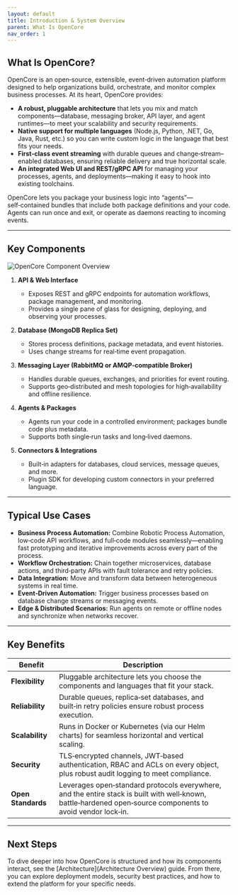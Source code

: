 ```yaml
---
layout: default
title: Introduction & System Overview
parent: What Is OpenCore
nav_order: 1
---
```

## What Is OpenCore?

OpenCore is an open‑source, extensible, event‑driven automation platform designed to help organizations build, orchestrate, and monitor complex business processes. At its heart, OpenCore provides:

- **A robust, pluggable architecture** that lets you mix and match components—database, messaging broker, API layer, and agent runtimes—to meet your scalability and security requirements.  
- **Native support for multiple languages** (Node.js, Python, .NET, Go, Java, Rust, etc.) so you can write custom logic in the language that best fits your needs.  
- **First‑class event streaming** with durable queues and change‑stream–enabled databases, ensuring reliable delivery and true horizontal scale.  
- **An integrated Web UI and REST/gRPC API** for managing your processes, agents, and deployments—making it easy to hook into existing toolchains.  

OpenCore lets you package your business logic into “agents”—self‑contained bundles that include both package definitions and your code. Agents can run once and exit, or operate as daemons reacting to incoming events.

---

## Key Components

![OpenCore Component Overview](architecture/overview.png)

1. **API & Web Interface**  
   - Exposes REST and gRPC endpoints for automation workflows, package management, and monitoring.  
   - Provides a single pane of glass for designing, deploying, and observing your processes.  

2. **Database (MongoDB Replica Set)**  
   - Stores process definitions, package metadata, and event histories.  
   - Uses change streams for real‑time event propagation.  

3. **Messaging Layer (RabbitMQ or AMQP‑compatible Broker)**  
   - Handles durable queues, exchanges, and priorities for event routing.  
   - Supports geo‑distributed and mesh topologies for high‑availability and offline resilience.  

4. **Agents & Packages**  
   - Agents run your code in a controlled environment; packages bundle code plus metadata.  
   - Supports both single‑run tasks and long‑lived daemons.  

5. **Connectors & Integrations**  
   - Built‑in adapters for databases, cloud services, message queues, and more.  
   - Plugin SDK for developing custom connectors in your preferred language.

---

## Typical Use Cases

- **Business Process Automation:** Combine Robotic Process Automation, low‑code API workflows, and full‑code modules seamlessly—enabling fast prototyping and iterative improvements across every part of the process.  
- **Workflow Orchestration:** Chain together microservices, database actions, and third‑party APIs with fault tolerance and retry policies.  
- **Data Integration:** Move and transform data between heterogeneous systems in real time.  
- **Event‑Driven Automation:** Trigger business processes based on database change streams or messaging events.  
- **Edge & Distributed Scenarios:** Run agents on remote or offline nodes and synchronize when networks recover.  

---

## Key Benefits

| Benefit            | Description                                                                                                                       |
|--------------------|-----------------------------------------------------------------------------------------------------------------------------------|
| **Flexibility**    | Pluggable architecture lets you choose the components and languages that fit your stack.                                          |
| **Reliability**    | Durable queues, replica‑set databases, and built‑in retry policies ensure robust process execution.                                |
| **Scalability**    | Runs in Docker or Kubernetes (via our Helm charts) for seamless horizontal and vertical scaling.                                   |
| **Security**       | TLS‑encrypted channels, JWT‑based authentication, RBAC and ACLs on every object, plus robust audit logging to meet compliance.    |
| **Open Standards** | Leverages open‑standard protocols everywhere, and the entire stack is built with well‑known, battle‑hardened open‑source components to avoid vendor lock‑in. |

---

## Next Steps

To dive deeper into how OpenCore is structured and how its components interact, see the [Architecture](Architecture Overview) guide. From there, you can explore deployment models, security best practices, and how to extend the platform for your specific needs.